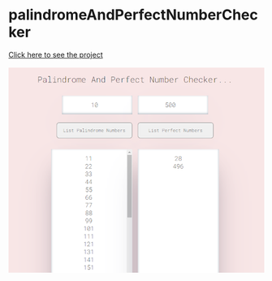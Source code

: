 # palindromeAndPerfectNumberChecker

[Click here to see the project](https://mehmetcakir1.github.io/palindromeAndPerfectNumberChecker.js/)
<br> <br>
![](https://github.com/MehmetCakir1/palindromeAndPerfectNumberChecker.js/blob/main/palindromeAndPerfectNumberChecker.png)

